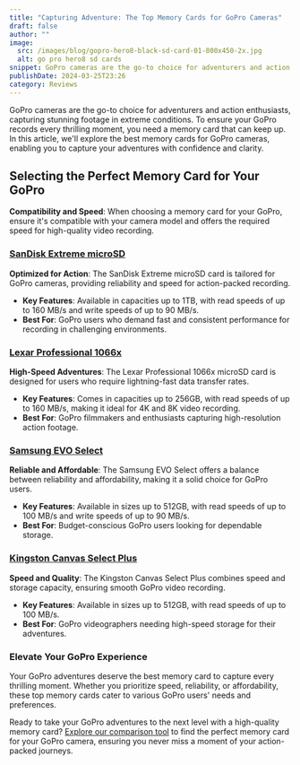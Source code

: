 ```yaml
---
title: "Capturing Adventure: The Top Memory Cards for GoPro Cameras"
draft: false
author: ""
image:
  src: /images/blog/gopro-hero8-black-sd-card-01-800x450-2x.jpg
  alt: go pro hero8 sd cards
snippet: GoPro cameras are the go-to choice for adventurers and action enthusiasts, capturing stunning footage in extreme conditions. To ensure your GoPro records every thrilling moment, you need a memory card that can keep up. In this article, we'll explore the best memory cards for GoPro cameras, enabling you to capture your adventures with confidence and clarity.
publishDate: 2024-03-25T23:26
category: Reviews
---
```

GoPro cameras are the go-to choice for adventurers and action enthusiasts, capturing stunning footage in extreme conditions. To ensure your GoPro records every thrilling moment, you need a memory card that can keep up. In this article, we'll explore the best memory cards for GoPro cameras, enabling you to capture your adventures with confidence and clarity.

## **Selecting the Perfect Memory Card for Your GoPro**

**Compatibility and Speed**: When choosing a memory card for your GoPro, ensure it's compatible with your camera model and offers the required speed for high-quality video recording.

### **[SanDisk Extreme microSD](https://amzn.to/3PyoS1s)**

**Optimized for Action**: The SanDisk Extreme microSD card is tailored for GoPro cameras, providing reliability and speed for action-packed recording.

* **Key Features**: Available in capacities up to 1TB, with read speeds of up to 160 MB/s and write speeds of up to 90 MB/s.
* **Best For**: GoPro users who demand fast and consistent performance for recording in challenging environments.

### **[Lexar Professional 1066x](https://amzn.to/43yuH4Y)**

**High-Speed Adventures**: The Lexar Professional 1066x microSD card is designed for users who require lightning-fast data transfer rates.

* **Key Features**: Comes in capacities up to 256GB, with read speeds of up to 160 MB/s, making it ideal for 4K and 8K video recording.
* **Best For**: GoPro filmmakers and enthusiasts capturing high-resolution action footage.

### **[Samsung EVO Select](https://amzn.to/3TydcwK)**

**Reliable and Affordable**: The Samsung EVO Select offers a balance between reliability and affordability, making it a solid choice for GoPro users.

* **Key Features**: Available in sizes up to 512GB, with read speeds of up to 100 MB/s and write speeds of up to 90 MB/s.
* **Best For**: Budget-conscious GoPro users looking for dependable storage.

### **[Kingston Canvas Select Plus](https://amzn.to/497sZIW)**

**Speed and Quality**: The Kingston Canvas Select Plus combines speed and storage capacity, ensuring smooth GoPro video recording.

* **Key Features**: Available in sizes up to 512GB, with read speeds of up to 100 MB/s.
* **Best For**: GoPro videographers needing high-speed storage for their adventures.

### **Elevate Your GoPro Experience**

Your GoPro adventures deserve the best memory card to capture every thrilling moment. Whether you prioritize speed, reliability, or affordability, these top memory cards cater to various GoPro users' needs and preferences.

Ready to take your GoPro adventures to the next level with a high-quality memory card? [Explore our comparison tool](https://sdprices.com/) to find the perfect memory card for your GoPro camera, ensuring you never miss a moment of your action-packed journeys.
